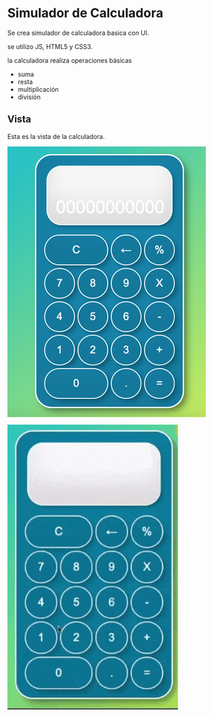 # Simulador de Calculadora

Se crea simulador  de calculadora basica con UI.

se utilizo JS, HTML5 y CSS3.

la calculadora realiza operaciones básicas
- suma
- resta
- multiplicación
- división

## Vista

Esta es la vista de la calculadora.

![vista de calculadora](img/img-cal.png)

![Gif de calculadora](https://github.com/DanielColoradoCamal/Calculadora/blob/master/gif-cal.gif)

